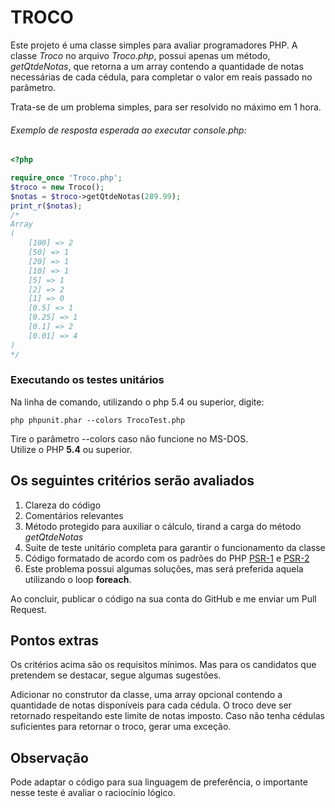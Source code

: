 # TROCO

Este projeto é uma classe simples para avaliar programadores PHP.
A classe *Troco* no arquivo *Troco.php*, possui apenas um método, *getQtdeNotas*,
que retorna a um array contendo a quantidade de notas necessárias de cada cédula, para completar o valor em reais passado no parâmetro.

Trata-se de um problema simples, para ser resolvido no máximo em 1 hora.

###### Exemplo de resposta esperada ao executar console.php:

```PHP
<?php

require_once 'Troco.php';
$troco = new Troco();
$notas = $troco->getQtdeNotas(289.99);
print_r($notas);
/*
Array
(
    [100] => 2
    [50] => 1
    [20] => 1
    [10] => 1
    [5] => 1
    [2] => 2
    [1] => 0
    [0.5] => 1
    [0.25] => 1
    [0.1] => 2
    [0.01] => 4
)
*/
```

### Executando os testes unitários

Na linha de comando, utilizando o php 5.4 ou superior, digite:

`php phpunit.phar --colors TrocoTest.php`

Tire o parâmetro --colors caso não funcione no MS-DOS.  
Utilize o PHP **5.4** ou superior.

## Os seguintes critérios serão avaliados

1. Clareza do código
2. Comentários relevantes
3. Método protegido para auxiliar o cálculo, tirand a carga do método *getQtdeNotas*
4. Suite de teste unitário completa para garantir o funcionamento da classe
5. Código formatado de acordo com os padrões do PHP [PSR-1](https://github.com/php-fig/fig-standards/blob/master/accepted/PSR-1-basic-coding-standard.md) e [PSR-2](https://github.com/php-fig/fig-standards/blob/master/accepted/PSR-2-coding-style-guide.md)
6. Este problema possui algumas soluções, mas será preferida aquela utilizando o loop **foreach**.

Ao concluir, publicar o código na sua conta do GitHub e me enviar um Pull Request.

## Pontos extras

Os critérios acima são os requisitos mínimos. Mas para os candidatos que pretendem se destacar, segue algumas sugestões.

Adicionar no construtor da classe, uma array opcional contendo a quantidade de notas disponíveis para cada cédula. O troco deve ser retornado respeitando este limite de notas imposto. Caso não tenha cédulas suficientes para retornar o troco, gerar uma exceção.

## Observação
Pode adaptar o código para sua linguagem de preferência, o importante nesse teste é avaliar o raciocínio lógico.
